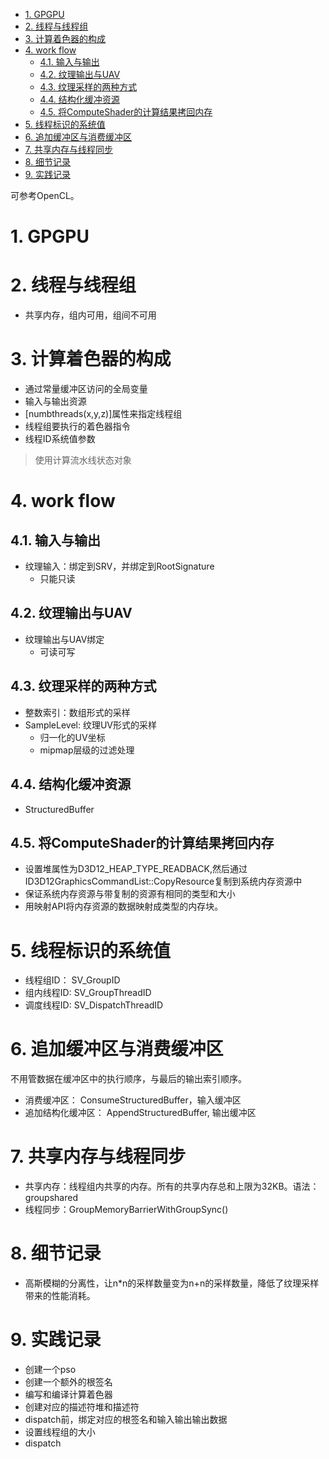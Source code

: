 <!-- TOC -->

- [1. GPGPU](#1-gpgpu)
- [2. 线程与线程组](#2-线程与线程组)
- [3. 计算着色器的构成](#3-计算着色器的构成)
- [4. work flow](#4-work-flow)
  - [4.1. 输入与输出](#41-输入与输出)
  - [4.2. 纹理输出与UAV](#42-纹理输出与uav)
  - [4.3. 纹理采样的两种方式](#43-纹理采样的两种方式)
  - [4.4. 结构化缓冲资源](#44-结构化缓冲资源)
  - [4.5. 将ComputeShader的计算结果拷回内存](#45-将computeshader的计算结果拷回内存)
- [5. 线程标识的系统值](#5-线程标识的系统值)
- [6. 追加缓冲区与消费缓冲区](#6-追加缓冲区与消费缓冲区)
- [7. 共享内存与线程同步](#7-共享内存与线程同步)
- [8. 细节记录](#8-细节记录)
- [9. 实践记录](#9-实践记录)

<!-- /TOC -->

可参考OpenCL。

# 1. GPGPU

# 2. 线程与线程组
- 共享内存，组内可用，组间不可用

# 3. 计算着色器的构成
- 通过常量缓冲区访问的全局变量
- 输入与输出资源
- [numbthreads(x,y,z)]属性来指定线程组
- 线程组要执行的着色器指令
- 线程ID系统值参数

> 使用计算流水线状态对象

# 4. work flow
## 4.1. 输入与输出
- 纹理输入：绑定到SRV，并绑定到RootSignature
  - 只能只读

## 4.2. 纹理输出与UAV
- 纹理输出与UAV绑定
  - 可读可写

## 4.3. 纹理采样的两种方式
- 整数索引：数组形式的采样
- SampleLevel: 纹理UV形式的采样
  - 归一化的UV坐标
  - mipmap层级的过滤处理

## 4.4. 结构化缓冲资源
- StructuredBuffer

## 4.5. 将ComputeShader的计算结果拷回内存
- 设置堆属性为D3D12_HEAP_TYPE_READBACK,然后通过ID3D12GraphicsCommandList::CopyResource复制到系统内存资源中
- 保证系统内存资源与带复制的资源有相同的类型和大小
- 用映射API将内存资源的数据映射成类型的内存块。

# 5. 线程标识的系统值
- 线程组ID： SV_GroupID
- 组内线程ID: SV_GroupThreadID
- 调度线程ID: SV_DispatchThreadID

# 6. 追加缓冲区与消费缓冲区
不用管数据在缓冲区中的执行顺序，与最后的输出索引顺序。
- 消费缓冲区： ConsumeStructuredBuffer，输入缓冲区
- 追加结构化缓冲区： AppendStructuredBuffer, 输出缓冲区

# 7. 共享内存与线程同步
- 共享内存：线程组内共享的内存。所有的共享内存总和上限为32KB。语法： groupshared
- 线程同步：GroupMemoryBarrierWithGroupSync()

# 8. 细节记录
- 高斯模糊的分离性，让n*n的采样数量变为n+n的采样数量，降低了纹理采样带来的性能消耗。

# 9. 实践记录
- 创建一个pso
- 创建一个额外的根签名
- 编写和编译计算着色器
- 创建对应的描述符堆和描述符
- dispatch前，绑定对应的根签名和输入输出输出数据
- 设置线程组的大小
- dispatch